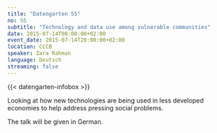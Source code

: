 ```yaml
---
title: "Datengarten 55"
no: 55
subtitle: "Technology and data use among vulnerable communities"
date: 2015-07-14T00:00:00+02:00
event_date: 2015-07-14T20:00:00+02:00
location: CCCB
speaker: Zara Rahman
language: Deutsch
streaming: false
---
```

{{< datengarten-infobox >}}

Looking at how new technologies are being used in less developed
economies to help address pressing social problems.

The talk will be given in German.
